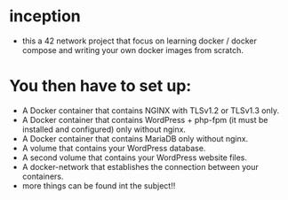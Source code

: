 # inception 


- this a 42 network project that focus on learning docker / docker compose and writing your own docker images from scratch.

# You then have to set up:
* A Docker container that contains NGINX with TLSv1.2 or TLSv1.3 only.
* A Docker container that contains WordPress + php-fpm (it must be installed and configured) only without nginx.
* A Docker container that contains MariaDB only without nginx.
* A volume that contains your WordPress database.
* A second volume that contains your WordPress website files.
* A docker-network that establishes the connection between your containers.
* more things can be found int the subject!!
